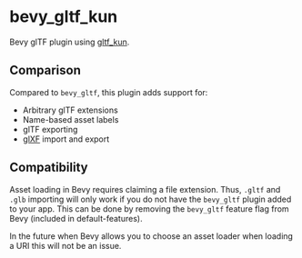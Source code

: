 # bevy_gltf_kun

Bevy glTF plugin using [gltf_kun](https://crates.io/crates/gltf_kun).

## Comparison

Compared to `bevy_gltf`, this plugin adds support for:
- Arbitrary glTF extensions
- Name-based asset labels
- glTF exporting
- [glXF](https://github.com/KhronosGroup/glXF) import and export

## Compatibility

Asset loading in Bevy requires claiming a file extension.
Thus, `.gltf` and `.glb` importing will only work if you do not have the `bevy_gltf` plugin added to your app.
This can be done by removing the `bevy_gltf` feature flag from Bevy (included in default-features).

In the future when Bevy allows you to choose an asset loader when loading a URI this will not be an issue.
